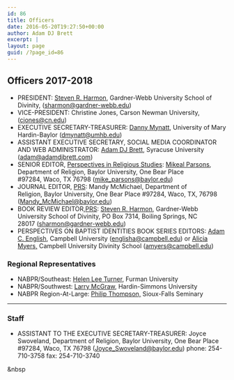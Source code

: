 ```yaml
---
id: 86
title: Officers
date: 2016-05-20T19:27:50+00:00
author: Adam DJ Brett
excerpt: |
layout: page
guid: /?page_id=86
---
```

## Officers 2017-2018

  * PRESIDENT: [Steven R. Harmon](http://www.gardner-webb.edu/academic-programs-and-resources/colleges-and-schools/divinity/about/faculty-and-staff/steven-harmon/index), Gardner-Webb University School of Divinity, (<sharmon@gardner-webb.edu>)
  * VICE-PRESIDENT: Christine Jones, Carson Newman University, (<cjones@cn.edu>)
  * EXECUTIVE SECRETARY-TREASURER: [Danny Mynatt](http://hr.umhb.edu/profile/Mynatt/Daniel), University of Mary Hardin-Baylor (<dmynatt@umhb.edu>)
  * ASSISTANT EXECUTIVE SECRETARY, SOCIAL MEDIA COORDINATOR AND WEB ADMINISTRATOR: [Adam DJ Brett](http://adamdjbrett.com), Syracuse University (<adam@adamdjbrett.com>)
  * SENIOR EDITOR, [Perspectives in Religious Studies](http://baylor.edu/prs): [Mikeal Parsons](http://www.baylor.edu/religion/index.php?id=931782), Department of Religion, Baylor University, One Bear Place #97284, Waco, TX 76798 (<mike_parsons@baylor.edu>)
  * JOURNAL EDITOR, [PRS](http://baylor.edu/prs): Mandy McMichael, Department of Religion, Baylor University, One Bear Place #97284, Waco, TX, 76798 (<Mandy_McMichael@baylor.edu>)
  * BOOK REVIEW EDITOR,[PRS](http://baylor.edu/prs/): [Steven R. Harmon](http://www.gardner-webb.edu/academic-programs-and-resources/colleges-and-schools/divinity/about/faculty-and-staff/steven-harmon/index), Gardner-Webb University School of Divinity, PO Box 7314, Boiling Springs, NC 28017 (<sharmon@gardner-webb.edu>)
  * PERSPECTIVES ON BAPTIST IDENTITIES BOOK SERIES EDITORS: [Adam C. English](http://www.campbell.edu/artsandsciences/religion-and-philosophy/faculty-and-staff/), Campbell University (<englisha@campbell.edu>) or [Alicia Myers,](http://divinity.campbell.edu/Academics/FacultyStaff/DrAliciaMyers.aspx) Campbell University Divinity School (<amyers@campbell.edu>)

### Regional Representatives

  * NABPR/Southeast: [Helen Lee Turner](http://www.furman.edu/academics/Religion/Meet-Our-Faculty/Pages/default.aspx), Furman University
  * NABPR/Southwest: [Larry McGraw](https://www.hsutx.edu/faculty-profile/logsdon/mcgraw-larry/), Hardin-Simmons University
  * NABPR Region-At-Large: [Philip Thompson,](https://sfseminary.edu/about-the-seminary/faculty-and-staff/philip-thompson/) Sioux-Falls Seminary

* * *

### Staff

  * ASSISTANT TO THE EXECUTIVE SECRETARY-TREASURER: Joyce Swoveland, Department of Religion, Baylor University, One Bear Place #97284, Waco, TX 76798 (<Joyce_Swoveland@baylor.edu>) phone: 254-710-3758 fax: 254-710-3740

&nbsp